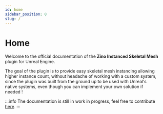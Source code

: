 ```yaml
---
id: home
sidebar_position: 0
slug: /
---
```


# Home

Welcome to the official documentation of the **Zino Instanced Skeletal Mesh** plugin for Unreal Engine.

The goal of the plugin is to provide easy skeletal mesh instancing allowing higher instance count, without headache of working with a custom system, since the plugin was built from the ground up to be used with Unreal's native systems, even though you can implement your own solution if needed !

:::info
The documentation is still in work in progress, feel free to contribute [here](https://github.com/Zino2201/ZISKM).
:::